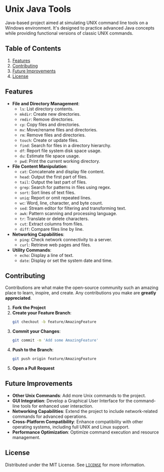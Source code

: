 # Unix Java Tools

Java-based project aimed at simulating UNIX command line tools on a Windows environment. It's designed to practice advanced Java concepts while providing functional versions of classic UNIX commands.

## Table of Contents

1. [Features](#features)
1. [Contributing](#contributing)
1. [Future Improvements](#future-improvements)
1. [License](#license)

## Features
- **File and Directory Management**:
    - `ls`: List directory contents.
    - `mkdir`: Create new directories.
    - `rmdir`: Remove directories.
    - `cp`: Copy files and directories.
    - `mv`: Move/rename files and directories.
    - `rm`: Remove files and directories.
    - `touch`: Create or update files.
    - `find`: Search for files in a directory hierarchy.
    - `df`: Report file system disk space usage.
    - `du`: Estimate file space usage.
    - `pwd`: Print the current working directory.
- **File Content Manipulation**:
    - `cat`: Concatenate and display file content.
    - `head`: Output the first part of files.
    - `tail`: Output the last part of files.
    - `grep`: Search for patterns in files using regex.
    - `sort`: Sort lines of text files.
    - `uniq`: Report or omit repeated lines.
    - `wc`: Word, line, character, and byte count.
    - `sed`: Stream editor for filtering and transforming text.
    - `awk`: Pattern scanning and processing language.
    - `tr`: Translate or delete characters.
    - `cut`: Extract columns from files.
    - `diff`: Compare files line by line.
- **Networking Capabilities**:
    - `ping`: Check network connectivity to a server.
    - `curl`: Retrieve web pages and files.
- **Utility Commands**:
    - `echo`: Display a line of text.
    - `date`: Display or set the system date and time.

## Contributing

Contributions are what make the open-source community such an amazing place to learn, inspire, and create. Any contributions you make are **greatly appreciated**.

1. **Fork the Project**
2. **Create your Feature Branch**: 
    ```bash
    git checkout -b feature/AmazingFeature
    ```
3. **Commit your Changes**: 
    ```bash
    git commit -m 'Add some AmazingFeature'
    ```
4. **Push to the Branch**: 
    ```bash
    git push origin feature/AmazingFeature
    ```
5. **Open a Pull Request**

## Future Improvements

- **Other Unix Commands**: Add more Unix commands to the project.
- **GUI Integration**: Develop a Graphical User Interface for the command-line tools for enhanced user interaction.
- **Networking Capabilities**: Extend the project to include network-related commands for advanced operations.
- **Cross-Platform Compatibility**: Enhance compatibility with other operating systems, including full UNIX and Linux support.
- **Performance Optimization**: Optimize command execution and resource management.

## License

Distributed under the MIT License. See [`LICENSE`](https://github.com/siddhant-vij/Unix-Java-Tools/blob/main/LICENSE) for more information.